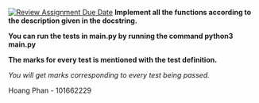 [![Review Assignment Due Date](https://classroom.github.com/assets/deadline-readme-button-24ddc0f5d75046c5622901739e7c5dd533143b0c8e959d652212380cedb1ea36.svg)](https://classroom.github.com/a/_VhQ8zIX)
**Implement all the functions according to the description given in the docstring.**

**You can run the tests in main.py by running the command 
python3 main.py**

**The marks for every test is mentioned with the test definition.**

*You will get marks corresponding to every test being passed.*

Hoang Phan - 101662229
